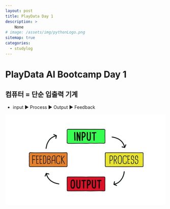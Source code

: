 ```yaml
---
layout: post
title: PlayData Day 1
description: >
    None
# image: /assets/img/pythonLogo.png
sitemap: true
categories:
  - studylog
---
```

# PlayData AI Bootcamp Day 1

## 컴퓨터 = 단순 입출력 기계

- input ▶️ Process ▶️ Output ▶️ Feedback

![image](/assets/img/PlayDataNote/Day1/io.jpg)